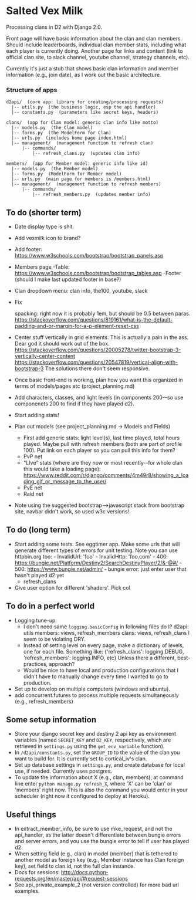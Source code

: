 # Salted Vex Milk
Processing clans in D2 with Django 2.0.

Front page will have basic information about the clan and clan members. Should include leaderboards, individual clan member stats, including what each player is currently doing. Another page for links and content (link to official clan site, to slack channel, youtube channel, strategy channels, etc).

Currently it's just a stub that shows basic clan information and member information (e.g., join date), as I work out the basic architecture.

### Structure of apps
    d2api/  (core app: library for creating/processing requests)   
      |-- utils.py  (the business logic, esp the api handler)    
      |-- constants.py  (parameters like secret keys, headers)    

    clans/  (app for Clan model: generic clan info like motto)    
      |-- models.py  (the Clan model)    
      |-- forms.py  (the ModelForm for Clan)    
      |-- urls.py  (includes home page index.html)    
      |-- management/  (management function to refresh clan)
          |-- commands/  
              |-- refresh_clans.py  (updates clan info)

    members/  (app for Member model: generic info like id)     
      |-- models.py  (the Member model)    
      |-- forms.py  (ModelForm for Member model)    
      |-- urls.py  (main page for members is /members.html)     
      |-- management/  (management function to refresh members)
          |-- commands/
              |-- refresh_members.py  (updates member info)

## To do (shorter term)
- Date display type is shit.
- Add vexmilk icon to brand?
- Add footer: https://www.w3schools.com/bootstrap/bootstrap_panels.asp
- Members page
    -Table: https://www.w3schools.com/bootstrap/bootstrap_tables.asp
    -Footer (should I make last updated footer in base?)
- Clan dropdown menu: clan info, the100, youtube, slack
- Fix <p> spacking: right now it is probably 1em, but should be 0.5 between paras.
https://stackoverflow.com/questions/819161/what-is-the-default-padding-and-or-margin-for-a-p-element-reset-css

- Center stuff vertically in grid elements. This is actually a pain in the ass. Dear god it should work out of the box.
https://stackoverflow.com/questions/20005278/twitter-bootstrap-3-vertically-center-content
https://stackoverflow.com/questions/20547819/vertical-align-with-bootstrap-3
The solutions there don't seem responsive.

- Once basic front-end is working, plan how you want this organized in terms of models/pages etc (project_planning.md)

- Add characters, classes, and light levels (in components 200--so use componenets 200 to find if they have played d2).
- Start adding stats!
- Plan out models (see project_planning.md -> Models and Fields)
    - First add generic stats: light level(s), last time played, total hours played. Maybe pull with refresh members (both are part of profile 100). Put link on each player so you can pull this info for them?
    - PvP net
	- "LIve" stats (where are they now or most recently--for whole clan this would take a loading page): https://www.reddit.com/r/django/comments/4m49r8/showing_a_loading_gif_or_message_to_the_user/
    - PvE net
    - Raid net

- Note using the suggested bootstrap-->javascript stack from bootstrap site, navbar didn't work, so used w3c versions!

## To do (long term)
- Start adding some tests. See eggtimer app. Make some urls that will generate different types of errors for unit testing. Note you can use httpbin.org too:
        - InvalidUrl: 'foo'
        - InvalidHttp: 'foo.com'
        - 400: https://bungie.net/Platform/Destiny2/SearchDestinyPlayer/2/&-@#/
        - 500: https://www.bungie.net/admin/
        - bungie error: just enter user that hasn't played d2 yet
    - refresh_clans
- Give user option for different 'shaders'. Pick col

## To do in a perfect world
- Logging tune-up:
    - I don't need same `logging.basicConfig` in following files do I?
        d2api: utils
        members: views, refresh_members
        clans: views, refresh_clans I seem to be violating DRY.
    - Instead of setting level on every page, make a dictionary of levels, one for each file. Something like:
        {'refresh_clans': logging.DEBUG, 'refresh_members': logging.INFO, etc}
    Unless there a different, best-practices, approach?
    - Would be nice to have local and production configurations that I didn't have to manually change every time I wanted to go to production.
- Set up to develop on multiple computers (windows and ubuntu).
- add concurrent.futures to process multiple requests simultaneously (e.g., refresh_members)




## Some setup information
- Store your django secret key and destiny 2 api key as environment variables (named `SECRET_KEY` and `D2_KEY`, respectively, which are retrieved in `settings.py` using the `get_env_variable` function).
- In `/d2api/constants.py`, set the `GROUP_ID` to the value of the clan you want to build for. It is currently set to cortical_iv's clan.
- Set up database settings in `settings.py`, and create database for local use, if needed. Currently uses postgres.
- To update the information about X (e.g., clan, members), at command line enter `python manage.py refresh_X`, where 'X' can be 'clan' or 'members' right now. This is also the command you would enter in your scheduler (right now it configured to deploy at Heroku).

## Useful things
- In extract_member_info, be sure to use mke_request, and not the api_handler, as the latter doesn't differentiate between bungie errors and server errors, and you use the bungie error to tell if user has played d2.
- When setting field (e.g., clan) in model (member) that is tethered to another model as foreign key (e.g., Member instance has Clan foreign key), set field to clan.id, not the full clan instance.
- Docs for sessions: http://docs.python-requests.org/en/master/api/#request-sessions
- See  api_private_example_2 (not version controlled) for more bad url examples.
